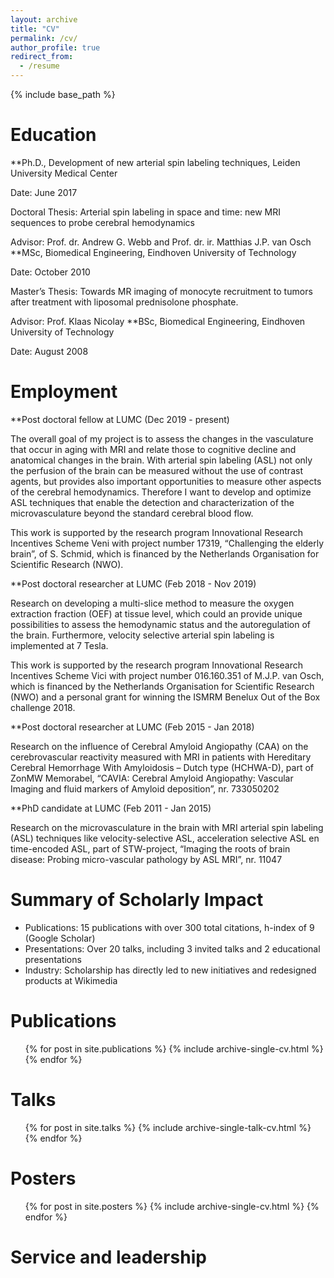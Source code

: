 ```yaml
---
layout: archive
title: "CV"
permalink: /cv/
author_profile: true
redirect_from:
  - /resume
---
```


{% include base_path %}

Education
======
 **Ph.D., Development of new arterial spin labeling techniques, Leiden University Medical Center
  
  Date: June 2017
  
  Doctoral Thesis: Arterial spin labeling in space and time: new MRI sequences to probe cerebral hemodynamics
  
  Advisor: Prof. dr. Andrew G. Webb and  Prof. dr. ir. Matthias J.P. van Osch
 **MSc, Biomedical Engineering, Eindhoven University of Technology
  
  Date: October 2010
  
  Master’s Thesis: Towards MR imaging of monocyte recruitment to tumors after treatment with liposomal prednisolone phosphate.
  
  Advisor: Prof. Klaas Nicolay
 **BSc, Biomedical Engineering, Eindhoven University of Technology
  
  Date: August 2008

Employment
======
**Post doctoral fellow at LUMC (Dec 2019 - present)

The overall goal of my project is to assess the changes in the vasculature that occur in aging with MRI and relate those to cognitive decline and anatomical changes in the brain. With arterial spin labeling (ASL) not only the perfusion of the brain can be measured without the use of contrast agents, but provides also important opportunities to measure other aspects of the cerebral hemodynamics. Therefore I want to develop and optimize ASL techniques that enable the detection and characterization of the microvasculature beyond the standard cerebral blood flow. 

This work is supported by the research program Innovational Research Incentives Scheme Veni with project number 17319, “Challenging the elderly brain”, of S. Schmid, which is financed by the Netherlands Organisation for Scientific Research (NWO).

**Post doctoral researcher at LUMC (Feb 2018 - Nov 2019)

Research on developing a multi-slice method to measure the oxygen extraction fraction (OEF) at tissue level, which could an provide unique possibilities to assess the hemodynamic status and the autoregulation of the brain. Furthermore, velocity selective arterial spin labeling is implemented at 7 Tesla. 

This work is supported by the research program Innovational Research Incentives Scheme Vici with project number 016.160.351 of M.J.P. van Osch, which is financed by the Netherlands Organisation for Scientific Research (NWO) and a personal grant for winning the ISMRM Benelux Out of the Box challenge 2018.

**Post doctoral researcher at LUMC (Feb 2015 - Jan 2018)

Research on the influence of Cerebral Amyloid Angiopathy (CAA) on the cerebrovascular reactivity measured with MRI in patients with Hereditary Cerebral Hemorrhage With Amyloidosis – Dutch type (HCHWA-D), part of ZonMW Memorabel, “CAVIA: Cerebral Amyloid Angiopathy: Vascular Imaging and fluid markers of Amyloid deposition”, nr. 733050202

**PhD candidate at LUMC (Feb 2011 - Jan 2015)

Research on the microvasculature in the brain with MRI arterial spin labeling (ASL) techniques like velocity-selective ASL, acceleration selective ASL en time-encoded ASL, part of STW-project, “Imaging the roots of brain disease: Probing micro-vascular pathology by ASL MRI”, nr. 11047

Summary of Scholarly Impact
======
* Publications: 15 publications with over 300 total citations, h-index of 9 (Google Scholar)
* Presentations: Over 20 talks, including 3 invited talks and 2 educational presentations
* Industry: Scholarship has directly led to new initiatives and redesigned products at Wikimedia

Publications
======
  <ul>{% for post in site.publications %}
    {% include archive-single-cv.html %}
  {% endfor %}</ul>
  
Talks
======
  <ul>{% for post in site.talks %}
    {% include archive-single-talk-cv.html %}
  {% endfor %}</ul>
  
Posters
======
  <ul>{% for post in site.posters %}
    {% include archive-single-cv.html %}
  {% endfor %}</ul>
  
Service and leadership
======

